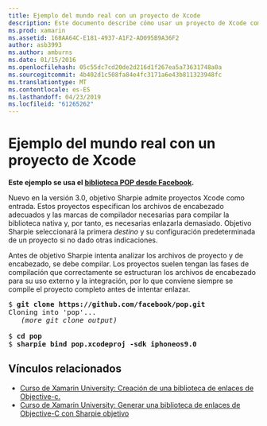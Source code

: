 ```yaml
---
title: Ejemplo del mundo real con un proyecto de Xcode
description: Este documento describe cómo usar un proyecto de Xcode como una entrada directa a Sharpie objetivo, lo que simplifica el proceso de creación C# enlaces a código de Objective-C.
ms.prod: xamarin
ms.assetid: 168AA64C-E181-4937-A1F2-AD095B9A36F2
author: asb3993
ms.author: amburns
ms.date: 01/15/2016
ms.openlocfilehash: 05c55dc7cd20de2d216d1f267ea5a73631748a0a
ms.sourcegitcommit: 4b402d1c508fa84e4fc3171a6e43b811323948fc
ms.translationtype: MT
ms.contentlocale: es-ES
ms.lasthandoff: 04/23/2019
ms.locfileid: "61265262"
---
```

# <a name="real-world-example-using-an-xcode-project"></a>Ejemplo del mundo real con un proyecto de Xcode

**Este ejemplo se usa el [biblioteca POP desde Facebook](https://github.com/facebook/pop).**

Nuevo en la versión 3.0, objetivo Sharpie admite proyectos Xcode como entrada. Estos proyectos especifican los archivos de encabezado adecuados y las marcas de compilador necesarias para compilar la biblioteca nativa y, por tanto, es necesarias enlazarla demasiado. Objetivo Sharpie seleccionará la primera _destino_ y su configuración predeterminada de un proyecto si no dado otras indicaciones.

Antes de objetivo Sharpie intenta analizar los archivos de proyecto y de encabezado, se debe compilar. Los proyectos suelen tengan las fases de compilación que correctamente se estructuran los archivos de encabezado para su uso externo y la integración, por lo que conviene siempre se compile el proyecto completo antes de intentar enlazar.

<pre>$ <b>git clone https://github.com/facebook/pop.git</b>
Cloning into 'pop'...
   <em>(more git clone output)</em>

$ <b>cd pop</b>
$ <b>sharpie bind pop.xcodeproj -sdk iphoneos9.0</b></pre>

## <a name="related-links"></a>Vínculos relacionados

- [Curso de Xamarin University: Creación de una biblioteca de enlaces de Objective-c.](https://university.xamarin.com/classes/track/all#building-an-objective-c-bindings-library)
- [Curso de Xamarin University: Generar una biblioteca de enlaces de Objective-C con Sharpie objetivo](https://university.xamarin.com/classes/track/all#build-an-objective-c-bindings-library-with-objective-sharpie)